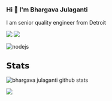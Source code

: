 ### Hi 👋 I'm Bhargava Julaganti

I am senior quality engineer from Detroit

[![](https://img.shields.io/badge/-@bhargavajulaganti-%23181717?style=flat-square&logo=github)](https://github.com/bhargavjulaganti)
[![](https://img.shields.io/badge/-bhargavajulaganti-blue?style=flat-square&logo=Linkedin&logoColor=white&link=https://www.linkedin.com/in/nick-chapsas/)](https://www.linkedin.com/in/bhargav-julaganti-61851016/)

<img align="left" alt="nodejs" src="https://img.shields.io/badge/node.js%20-%2343853D.svg?&style=for-the-badge&logo=node.js&logoColor=white" /> </br>




## 𝗦𝘁𝗮𝘁𝘀

![bhargava julaganti github stats](https://github-readme-stats.vercel.app/api?username=bhargavjulaganti&show_icons=true&theme=gotham)

![](https://github-readme-stats.vercel.app/api/top-langs/?username=bhargavjulaganti&theme=gotham&hide_border=false&include_all_commits=false&count_private=true&layout=compact)
